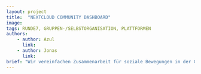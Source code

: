 ```yaml
---
layout: project
title:  "NEXTCLOUD COMMUNITY DASHBOARD"
image:
tags: RUNDE7, GRUPPEN-/SELBSTORGANISATION, PLATTFORMEN
authors:
    - author: Azul
      link:
    - author: Jonas
      link:
brief: "Wir vereinfachen Zusammenarbeit für soziale Bewegungen in der Cloud."
---
```

